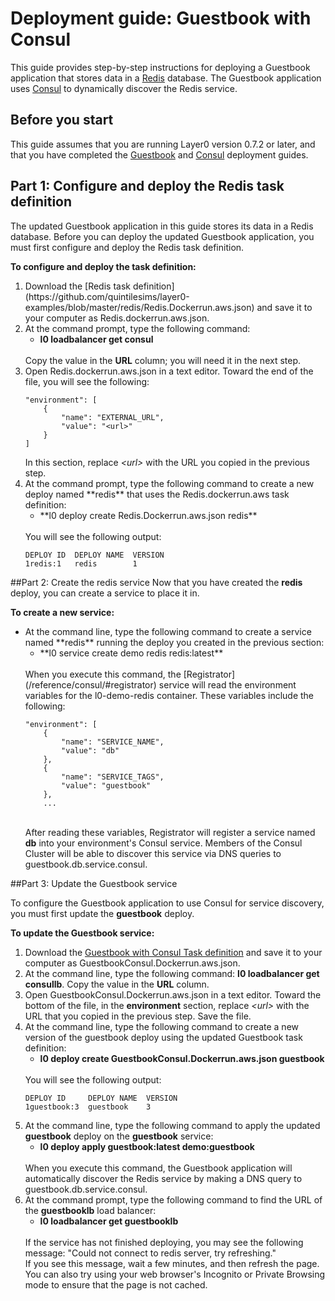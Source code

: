# Deployment guide: Guestbook with Consul
This guide provides step-by-step instructions for deploying a Guestbook application that stores data in a
[Redis](http://redis.io) database. The Guestbook application uses [Consul](/reference/consul) to dynamically discover the Redis service.

## Before you start
This guide assumes that you are running Layer0 version 0.7.2 or later, and that you have completed the
[Guestbook](/guides/guestbook) and [Consul](/guides/consul) deployment guides.

## Part 1: Configure and deploy the Redis task definition
The updated Guestbook application in this guide stores its data in a Redis database. Before you can deploy the updated Guestbook application, you must first configure and deploy the Redis task definition.

**To configure and deploy the task definition:**
<ol>
  <li>Download the [Redis task
definition](https://github.com/quintilesims/layer0-examples/blob/master/redis/Redis.Dockerrun.aws.json) and save it to your computer as Redis.dockerrun.aws.json.</li>
  <li>At the command prompt, type the following command:
    <ul>
      <li class="command"><strong>l0 loadbalancer get consul</strong></li>
    </ul><br />
    Copy the value in the <strong>URL</strong> column; you will need it in the next step.
  </li>
  <li>Open Redis.dockerrun.aws.json in a text editor. Toward the end of the file, you will see the following:
<pre class="code"><code>"environment": [
    {
        "name": "EXTERNAL_URL",
        "value": "&lt;url&gt;"
    }
]</code></pre>
    In this section, replace <em>&lt;url&gt;</em> with the URL you copied in the previous step.
  </li>
  <li>At the command prompt, type the following command to create a new deploy named **redis** that uses the Redis.dockerrun.aws task definition:
    <ul>
      <li class="command">**l0 deploy create Redis.Dockerrun.aws.json redis**</li>
    </ul><br />
  You will see the following output:
<pre class="code"><code>DEPLOY ID  DEPLOY NAME  VERSION
1redis:1   redis        1</code></pre>
  </li>
</ol>

##Part 2: Create the redis service
Now that you have created the **redis** deploy, you can create a service to place it in.

**To create a new service:**
<ul>
  <li>At the command line, type the following command to create a service named **redis** running the deploy you created in the previous section:
    <ul>
      <li class="command"> **l0 service create demo redis redis:latest**</li>
    </ul><br />
    When you execute this command, the [Registrator](/reference/consul/#registrator) service will read the environment variables for the l0-demo-redis container. These variables include the following:

```
"environment": [
    {
        "name": "SERVICE_NAME",
        "value": "db"
    },
    {
        "name": "SERVICE_TAGS",
        "value": "guestbook"
    },
    ...
```
<br />After reading these variables, Registrator will register a service named **db** into your environment's Consul service.
Members of the Consul Cluster will be able to discover this service via DNS queries to guestbook.db.service.consul.
  </li>
</ul>

##Part 3: Update the Guestbook service

To configure the Guestbook application to use Consul for service discovery, you must first update the **guestbook** deploy.

**To update the Guestbook service:**

<ol>
  <li>Download the <a href="https://github.com/quintilesims/layer0-examples/blob/master/redis/Guestbook.Dockerrun.aws.json">Guestbook with Consul Task definition</a> and save it to your computer as GuestbookConsul.Dockerrun.aws.json.</li>
  <li>At the command line, type the following command: <strong>l0 loadbalancer get consullb</strong>. Copy the value in the <strong>URL</strong> column.</li>
  <li>Open GuestbookConsul.Dockerrun.aws.json in a text editor. Toward the bottom of the file, in the <strong>environment</strong> section, replace <em>&lt;url&gt;</em> with the URL
that you copied in the previous step. Save the file.</li>
  <li>At the command line, type the following command to create a new version of the guestbook deploy using the updated Guestbook task definition:
    <ul>
      <li class="command"><strong>l0 deploy create GuestbookConsul.Dockerrun.aws.json guestbook</strong></li>
    </ul><br />
  You will see the following output:

<pre class="code"><code>DEPLOY ID     DEPLOY NAME  VERSION
1guestbook:3  guestbook    3
</code></pre>
  </li>
  <li>At the command line, type the following command to apply the updated <strong>guestbook</strong> deploy on the <strong>guestbook</strong> service:
    <ul>
      <li class="command"><strong>l0 deploy apply guestbook:latest demo:guestbook</strong></li>
    </ul><br />
  When you execute this command, the Guestbook application will automatically discover the Redis service by making a DNS query to guestbook.db.service.consul.</li>
  <li>At the command prompt, type the following command to find the URL of the <strong>guestbooklb</strong> load balancer:
    <ul>
      <li class="command"><strong>l0 loadbalancer get guestbooklb</strong></li>
    </ul><br />
  If the service has not finished deploying, you may see the following message:
"Could not connect to redis server, try refreshing."<br />
If you see this message, wait a few minutes, and then refresh the page. You can also try using your web browser's Incognito or Private Browsing mode to ensure that the page is not cached.
  </li>
</ol>

